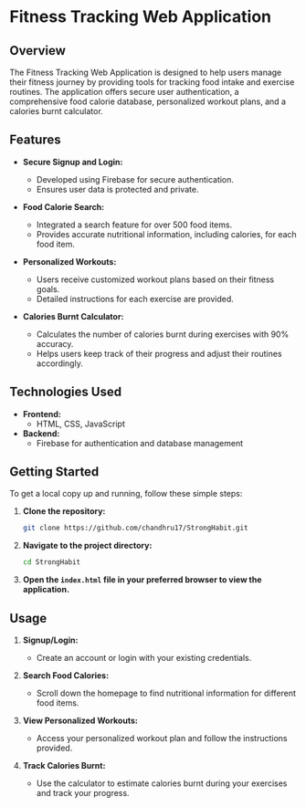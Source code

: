 # Fitness Tracking Web Application

## Overview

The Fitness Tracking Web Application is designed to help users manage their fitness journey by providing tools for tracking food intake and exercise routines. The application offers secure user authentication, a comprehensive food calorie database, personalized workout plans, and a calories burnt calculator.

## Features

- **Secure Signup and Login:**
  - Developed using Firebase for secure authentication.
  - Ensures user data is protected and private.

- **Food Calorie Search:**
  - Integrated a search feature for over 500 food items.
  - Provides accurate nutritional information, including calories, for each food item.

- **Personalized Workouts:**
  - Users receive customized workout plans based on their fitness goals.
  - Detailed instructions for each exercise are provided.

- **Calories Burnt Calculator:**
  - Calculates the number of calories burnt during exercises with 90% accuracy.
  - Helps users keep track of their progress and adjust their routines accordingly.

## Technologies Used

- **Frontend:**
  - HTML, CSS, JavaScript
- **Backend:**
  - Firebase for authentication and database management

## Getting Started

To get a local copy up and running, follow these simple steps:

1. **Clone the repository:**
    ```bash
    git clone https://github.com/chandhru17/StrongHabit.git
    ```

2. **Navigate to the project directory:**
    ```bash
    cd StrongHabit
    ```

3. **Open the `index.html` file in your preferred browser to view the application.**

## Usage

1. **Signup/Login:**
   - Create an account or login with your existing credentials.

2. **Search Food Calories:**
   - Scroll down the homepage to find nutritional information for different food items.

3. **View Personalized Workouts:**
   - Access your personalized workout plan and follow the instructions provided.

4. **Track Calories Burnt:**
   - Use the calculator to estimate calories burnt during your exercises and track your progress.
  
      




